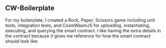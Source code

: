 ## CW-Boilerplate

For my boilerplate, I created a Rock, Paper, Scissors game including unit tests, integration tests, and CosmWasmJS for uploading, instantiating, executing, and querying the smart contract. I like having the extra details in the contract because it gives me reference for how the smart contract should look like.
